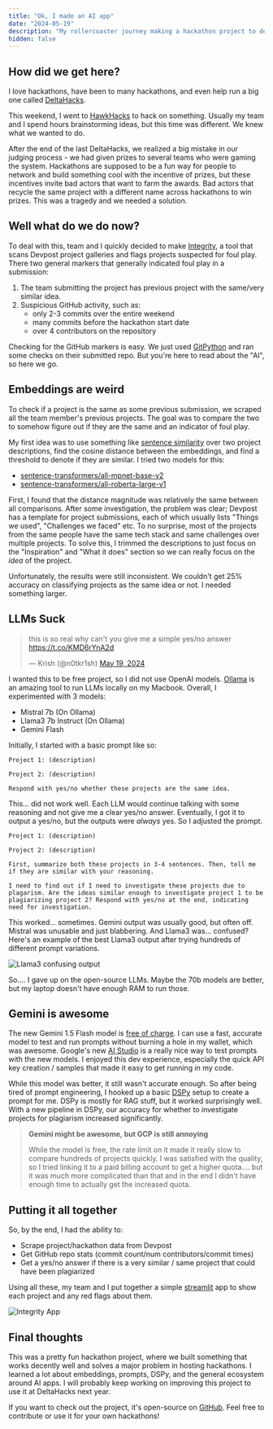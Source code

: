 ```yaml
---
title: "Ok, I made an AI app"
date: "2024-05-19"
description: "My rollercoaster journey making a hackathon project to detect plagiarism in hackathon submissions."
hidden: false
---
```


## How did we get here?

I love hackathons, have been to many hackathons, and even help run a big one called [DeltaHacks](https://deltahacks.com).

This weekend, I went to [HawkHacks](https://hawkhacks.ca/) to hack on something. Usually my team and I spend hours brainstorming ideas, but this time was different. We knew what we wanted to do.

After the end of the last DeltaHacks, we realized a big mistake in our judging process - we had given prizes to several teams who were gaming the system. Hackathons are supposed to be a fun way for people to network and build something cool with the incentive of prizes, but these incentives invite bad actors that want to farm the awards. Bad actors that recycle the same project with a different name across hackathons to win prizes. This was a tragedy and we needed a solution.

## Well what do we do now?

To deal with this, team and I quickly decided to make [Integrity](https://github.com/Shivermist/integrity), a tool that scans Devpost project galleries and flags projects suspected for foul play. There two general markers that generally indicated foul play in a submission:

1. The team submitting the project has previous project with the same/very similar idea.
2. Suspicious GitHub activity, such as:
   - only 2-3 commits over the entire weekend
   - many commits before the hackathon start date
   - over 4 contributors on the repository

Checking for the GitHub markers is easy. We just used [GitPython](https://gitpython.readthedocs.io/en/stable/intro.html) and ran some checks on their submitted repo. But you're here to read about the "AI", so here we go.

## Embeddings are weird

To check if a project is the same as some previous submission, we scraped all the team member's previous projects. The goal was to compare the two to somehow figure out if they are the same and an indicator of foul play.

My first idea was to use something like [sentence similarity](https://huggingface.co/tasks/sentence-similarity) over two project descriptions, find the cosine distance between the embeddings, and find a threshold to denote if they are similar. I tried two models for this:

- [sentence-transformers/all-mpnet-base-v2](https://huggingface.co/sentence-transformers/all-mpnet-base-v2)
- [sentence-transformers/all-roberta-large-v1](https://huggingface.co/sentence-transformers/all-roberta-large-v1)

First, I found that the distance magnitude was relatively the same between all comparisons. After some investigation, the problem was clear; Devpost has a template for project submissions, each of which usually lists "Things we used", "Challenges we faced" etc. To no surprise, most of the projects from the same people have the same tech stack and same challenges over multiple projects. To solve this, I trimmed the descriptions to just focus on the "Inspiration" and "What it does" section so we can really focus on the _idea_ of the project.

Unfortunately, the results were still inconsistent. We couldn't get 25% accuracy on classifying projects as the same idea or not. I needed something larger.

## LLMs Suck

<blockquote class="twitter-tweet" data-theme="dark"><p lang="en" dir="ltr">this is so real why can&#39;t you give me a simple yes/no answer <a href="https://t.co/KMD6rYnA2d">https://t.co/KMD6rYnA2d</a></p>&mdash; Krish (@n0tkr1sh) <a href="https://twitter.com/n0tkr1sh/status/1792038716732555456?ref_src=twsrc%5Etfw">May 19, 2024</a></blockquote> <script async src="https://platform.twitter.com/widgets.js" charset="utf-8"></script>

I wanted this to be free project, so I did not use OpenAI models. [Ollama](https://ollama.com/) is an amazing tool to run LLMs locally on my Macbook. Overall, I experimented with 3 models:

- Mistral 7b (On Ollama)
- Llama3 7b Instruct (On Ollama)
- Gemini Flash

Initially, I started with a basic prompt like so:

```
Project 1: (description)

Project 2: (description)

Respond with yes/no whether these projects are the same idea.
```

This... did not work well. Each LLM would continue talking with some reasoning and not give me a clear yes/no answer. Eventually, I got it to output a yes/no, but the outputs were _always_ yes. So I adjusted the prompt.

```
Project 1: (description)

Project 2: (description)

First, summarize both these projects in 3-4 sentences. Then, tell me if they are similar with your reasoning.

I need to find out if I need to investigate these projects due to plagarism. Are the ideas similar enough to investigate project 1 to be plagiarizing project 2? Respond with yes/no at the end, indicating need for investigation.
```

This worked... sometimes. Gemini output was usually good, but often off. Mistral was unusable and just blabbering. And Llama3 was... confused? Here's an example of the best Llama3 output after trying hundreds of different prompt variations.

![Llama3 confusing output](/assets/i-made-an-ai-app/llama3_is_confused.png)

So.... I gave up on the open-source LLMs. Maybe the 70b models are better, but my laptop doesn't have enough RAM to run those.

## Gemini is awesome

The new Gemini 1.5 Flash model is [free of charge](https://ai.google.dev/pricing). I can use a fast, accurate model to test and run prompts without burning a hole in my wallet, which was awesome. Google's new [AI Studio](https://aistudio.google.com/) is a really nice way to test prompts with the new models. I enjoyed this dev experience, especially the quick API key creation / samples that made it easy to get running in my code.

While this model was better, it still wasn't accurate enough. So after being tired of prompt engineering, I hooked up a basic [DSPy](https://github.com/stanfordnlp/dspy) setup to create a prompt for me. DSPy is mostly for RAG stuff, but it worked surprisingly well. With a new pipeline in DSPy, our accuracy for whether to investigate projects for plagiarism increased significantly.

> **Gemini might be awesome, but GCP is still annoying**
>
> While the model is free, the rate limit on it made it really slow to compare hundreds of projects quickly. I was satisfied with the quality, so I tried linking it to a paid billing account to get a higher quota.... but it was much more complicated than that and in the end I didn't have enough time to actually get the increased quota.

## Putting it all together

So, by the end, I had the ability to:

- Scrape project/hackathon data from Devpost
- Get GitHub repo stats (commit count/num contributors/commit times)
- Get a yes/no answer if there is a very similar / same project that could have been plagiarized

Using all these, my team and I put together a simple [streamlit](https://streamlit.io/) app to show each project and any red flags about them.

![Integrity App](/assets/i-made-an-ai-app/integrity_final_app.jpeg)

## Final thoughts

This was a pretty fun hackathon project, where we built something that works decently well and solves a major problem in hosting hackathons. I learned a lot about embeddings, prompts, DSPy, and the general ecosystem around AI apps. I will probably keep working on improving this project to use it at DeltaHacks next year.

If you want to check out the project, it's open-source on [GitHub](https://github.com/Shivermist/integrity). Feel free to contribute or use it for your own hackathons!
